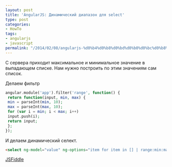 ```yaml
---
layout: post
title: 'AngularJS: Динамический диапазон для select'
type: post
categories:
- HowTo
tags:
- angularjs
- javascript
permalink: "/2014/02/08/angularjs-%d0%b4%d0%b8%d0%bd%d0%b0%d0%bc%d0%b8%d1%87%d0%b5%d1%81%d0%ba%d0%b8%d0%b9-%d0%b4%d0%b8%d0%b0%d0%bf%d0%b0%d0%b7%d0%be%d0%bd-%d0%b4%d0%bb%d1%8f-select/"
---
```

С сервера приходит максимальное и минимальное значение в выпадающем списке. Нам нужно построить по этим значениям сам список.

Делаем фильтр

```php
angular.module('app').filter('range', function() {  
 return function(input, min, max) {  
 min = parseInt(min, 10);  
 max = parseInt(max, 10);  
 for (var i = min; i < max; i++)  
 input.push(i);  
 return input;  
 };  
});
```

И делаем динамический селект.

```html
<select ng-model="value" ng-options="item for item in [] | range:min:max"></select>
```

[JSFiddle](http://jsfiddle.net/russianpenguin/bYUFb "Пример на JSFiddle")

